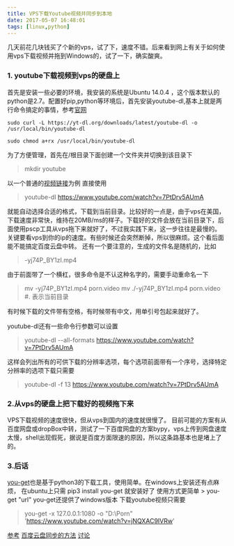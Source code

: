 ```yaml
---
title: VPS下载Youtube视频并同步到本地
date: 2017-05-07 16:48:01
tags: [linux,python]
---
```


几天前花几块钱买了个新的vps，试了下，速度不错。后来看到网上有关于如何使用vps下载视频并拖到Windows的，试了一下，确实酸爽。
<!--more-->

### 1. youtube下载视频到vps的硬盘上
首先是安装一些必要的环境，我安装的系统是Ubuntu 14.0.4 ，这个版本默认的python是2.7。配置好pip,python等环境后，首先安装youtube-dl,基本上就是两行命令搞定的事情，参考[官网](http://rg3.github.io/youtube-dl/download.html)
```
sudo curl -L https://yt-dl.org/downloads/latest/youtube-dl -o /usr/local/bin/youtube-dl

sudo chmod a+rx /usr/local/bin/youtube-dl
```

为了方便管理，首先在/根目录下面创建一个文件夹并切换到该目录下
> mkdir youtube   


以一个普通的[视频链接](https://www.youtube.com/watch?v=7PtDrv5AUmA)为例 
直接使用 
> youtube-dl https://www.youtube.com/watch?v=7PtDrv5AUmA


就能自动选择合适的格式，下载到当前目录。比较好的一点是，由于vps在美国，下载速度非常快，维持在20MB/ms的样子。下载好的文件会放在当前目录下，后面使用pscp工具从vps拖下来就好了，不过我实践下来，这一步往往是最慢的。关键要看vps到你的ip的速度。有些时候还会突然断掉，所以很麻烦。这个看后面能不能搞定百度云盘中转。
还有一个要注意的，生成的文件名是随机的，比如
> -yj74P_BY1zI.mp4

由于前面带了一个横杠，很多命令是不认这种名字的，需要手动重命名一下 
> mv -yj74P_BY1zI.mp4 porn.video
> mv ./-yj74P_BY1zI.mp4 porn.video #. 表示当前目录




有时候下载的文件带有空格，有时候带有中文，用单引号包起来就好了。

youtube-dl还有一些命令行参数可以设置
> youtube-dl --all-formats https://www.youtube.com/watch?v=7PtDrv5AUmA


这样会列出所有的可供下载的分辨率选项，每个选项前面带有一个序号，选择特定分辨率的选项下载只需要
> youtube-dl -f 13 https://www.youtube.com/watch?v=7PtDrv5AUmA 


### 2.从vps的硬盘上把下载好的视频拖下来
VPS下载视频的速度很快，但从vps到国内的速度就很慢了。
目前可能的方案有从百度网盘或dropBox中转，测试了一下百度网盘的方案bypy，vps上传到网盘速度太慢，shell出现假死，据说是百度方面限速的原因，所以这条路基本也是堵上了的。


### 3.后话
[you-get](https://github.com/soimort/you-get)也是基于python3的下载工具，使用简单。在windows上安装还有点麻烦，
在ubuntu上只需 pip3 install you-get 就安装好了
使用方式更简单 > you-get "url"
you-get还提供了windows版本 下载youtube视频只需要
> you-get -x 127.0.0.1:1080 -o "D:\Porn" 'https://www.youtube.com/watch?v=jNQXAC9IVRw'



[参考](https://doub.io/dbrj-1/)
[百度云盘同步的方法](http://www.typemylife.com/use-vps-download-videos-from-youtube-upload-to-baidu-cloud/)
[讨论](https://www.v2ex.com/t/189034)
